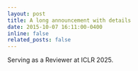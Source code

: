 ```yaml
---
layout: post
title: A long announcement with details
date: 2015-10-07 16:11:00-0400
inline: false
related_posts: false
---
```


Serving as a Reviewer at ICLR 2025.

